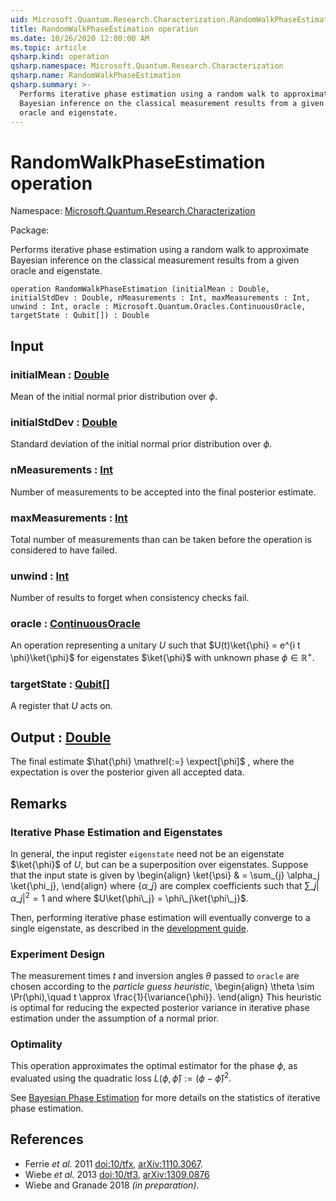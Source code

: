 ```yaml
---
uid: Microsoft.Quantum.Research.Characterization.RandomWalkPhaseEstimation
title: RandomWalkPhaseEstimation operation
ms.date: 10/26/2020 12:00:00 AM
ms.topic: article
qsharp.kind: operation
qsharp.namespace: Microsoft.Quantum.Research.Characterization
qsharp.name: RandomWalkPhaseEstimation
qsharp.summary: >-
  Performs iterative phase estimation using a random walk to approximate
  Bayesian inference on the classical measurement results from a given
  oracle and eigenstate.
---
```


# RandomWalkPhaseEstimation operation

Namespace: [Microsoft.Quantum.Research.Characterization](xref:Microsoft.Quantum.Research.Characterization)

Package: [](https://nuget.org/packages/)


Performs iterative phase estimation using a random walk to approximateBayesian inference on the classical measurement results from a givenoracle and eigenstate.

```qsharp
operation RandomWalkPhaseEstimation (initialMean : Double, initialStdDev : Double, nMeasurements : Int, maxMeasurements : Int, unwind : Int, oracle : Microsoft.Quantum.Oracles.ContinuousOracle, targetState : Qubit[]) : Double
```


## Input

### initialMean : [Double](xref:microsoft.quantum.lang-ref.double)

Mean of the initial normal prior distribution over $\phi$.


### initialStdDev : [Double](xref:microsoft.quantum.lang-ref.double)

Standard deviation of the initial normal prior distribution over $\phi$.


### nMeasurements : [Int](xref:microsoft.quantum.lang-ref.int)

Number of measurements to be accepted into the final posterior estimate.


### maxMeasurements : [Int](xref:microsoft.quantum.lang-ref.int)

Total number of measurements than can be taken before the operation is considered to have failed.


### unwind : [Int](xref:microsoft.quantum.lang-ref.int)

Number of results to forget when consistency checks fail.


### oracle : [ContinuousOracle](xref:Microsoft.Quantum.Oracles.ContinuousOracle)

An operation representing a unitary $U$ such that $U(t)\ket{\phi} = e^{i t \phi}\ket{\phi}$for eigenstates $\ket{\phi}$ with unknown phase $\phi \in \mathbb{R}^+$.


### targetState : [Qubit](xref:microsoft.quantum.lang-ref.qubit)[]

A register that $U$ acts on.



## Output : [Double](xref:microsoft.quantum.lang-ref.double)

The final estimate $\hat{\phi} \mathrel{:=} \expect[\phi]$ , wherethe expectation is over the posterior given all accepted data.

## Remarks

### Iterative Phase Estimation and EigenstatesIn general, the input register `eigenstate` need not be aneigenstate $\ket{\phi}$ of $U$, but can be a superposition overeigenstates. Suppose that the input state is given by\begin{align}\ket{\psi} & = \sum\_{j} \alpha\_j \ket{\phi\_j},\end{align}where $\{\alpha\_j\}$ are complex coefficients such that$\sum\_j |\alpha\_j|^2 = 1$ and where $U\ket{\phi\_j} = \phi\_j\ket{\phi\_j}$.Then, performing iterative phase estimation will eventually convergeto a single eigenstate, as described in the[development guide](xref:microsoft.quantum.libraries.characterization#iterative-phase-estimation-without-eigenstates).### Experiment DesignThe measurement times $t$ and inversion angles $\theta$passed to `oracle` are chosen according tothe *particle guess heuristic*,\begin{align}\theta \sim \Pr(\phi),\quad t \approx \frac{1}{\variance{\phi}}.\end{align}This heuristic is optimal for reducing the expected posterior variancein iterative phase estimation under the assumption of a normal prior.### OptimalityThis operation approximates the optimal estimator for the phase$\phi$, as evaluated using thequadratic loss $L(\phi, \hat{\phi}) \mathrel{:=} (\phi - \hat{\phi})^2$.See [Bayesian Phase Estimation](xref:microsoft.quantum.libraries.characterization#bayesian-phase-estimation)for more details on the statistics of iterative phase estimation.

## References

- Ferrie *et al.* 2011 [doi:10/tfx](https://doi.org/10.1007/s11128-012-0407-6),  [arXiv:1110.3067](https://arxiv.org/abs/1110.3067).- Wiebe *et al.* 2013 [doi:10/tf3](https://doi.org/10.1103/PhysRevLett.112.190501),  [arXiv:1309.0876](https://arxiv.org/abs/1309.0876)- Wiebe and Granade 2018 *(in preparation)*.